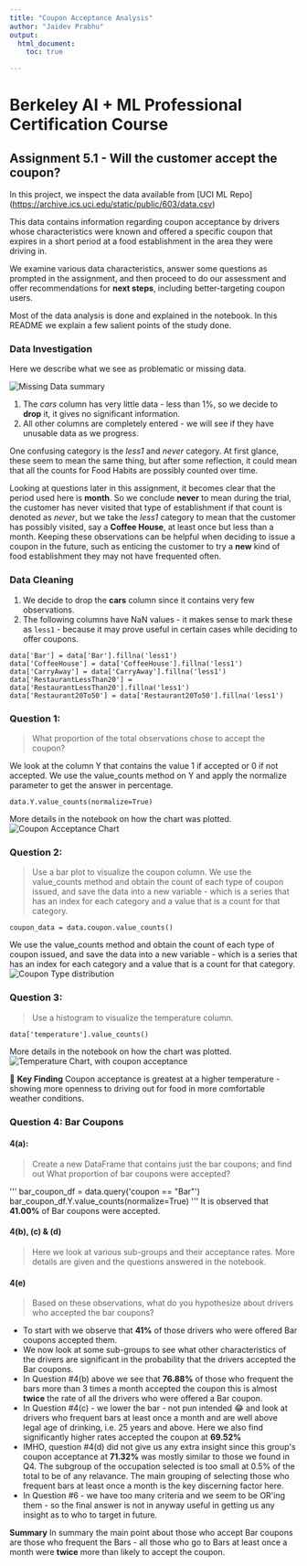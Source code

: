 ```yaml
---
title: "Coupon Acceptance Analysis"
author: "Jaidev Prabhu"
output: 
  html_document:
    toc: true

---
```


# Berkeley AI + ML Professional Certification Course

## Assignment 5.1 - Will the customer accept the coupon?

In this project, we inspect the data available from [UCI ML Repo] (https://archive.ics.uci.edu/static/public/603/data.csv)

This data contains information regarding coupon acceptance by drivers whose characteristics were known and offered a specific coupon that expires in a short period at a food establishment in the area they were driving in. 

We examine various data characteristics, answer some questions as prompted in the assignment, and then proceed to do our assessment and offer recommendations for **next steps**, including better-targeting coupon users. 

Most of the data analysis is done and explained in the notebook. In this README we explain a few salient points of the study done.

### Data Investigation

Here we describe what we see as problematic or missing data.

![Missing Data summary](images/data_NaN_summary.png)

1. The _cars_ column has very little data - less than 1%, so we decide to **drop** it, it gives no significant information.
2. All other columns are completely entered - we will see if they have unusable data as we progress.

One confusing category is the _less1_ and _never_ category. At first glance, these seem to mean the same thing, but after some reflection, it could mean that all the counts for Food Habits are possibly counted over time. 

Looking at questions later in this assignment, it becomes clear that the period used here is **month**. So we conclude **never** to mean during the trial, the customer has never visited that type of establishment if that count is denoted as _never_, but we take the _less1_ category to mean that the customer has possibly visited, say a **Coffee House**, at least once but less than a month. Keeping these observations can be helpful when deciding to issue a coupon in the future, such as enticing the customer to try a **new** kind of food establishment they may not have frequented often. 


### Data Cleaning

1. We decide to drop the **cars** column since it contains very few observations.
2. The following columns have NaN values - it makes sense to mark these as `less1` - because it may prove useful in certain cases while deciding to offer coupons.

```
data['Bar'] = data['Bar'].fillna('less1')
data['CoffeeHouse'] = data['CoffeeHouse'].fillna('less1')
data['CarryAway'] = data['CarryAway'].fillna('less1')
data['RestaurantLessThan20'] = data['RestaurantLessThan20'].fillna('less1')
data['Restaurant20To50'] = data['Restaurant20To50'].fillna('less1')
```

### Question 1: 
> What proportion of the total observations chose to accept the coupon?

We look at the column Y that contains the value 1 if accepted or 0 if not accepted. We use the value_counts method on Y and apply the normalize parameter to get the answer in percentage.

```
data.Y.value_counts(normalize=True)
```
More details in the notebook on how the chart was plotted. 
![Coupon Acceptance Chart](images/coupons_acceptance_graph.png)

### Question 2:
> Use a bar plot to visualize the coupon column.
We use the value_counts method and obtain the count of each type of coupon issued, and save the data into a new variable - which is a series that has an index for each category and a value that is a count for that category.
```
coupon_data = data.coupon.value_counts()
```
We use the value_counts method and obtain the count of each type of coupon issued, and save the data into a new variable - which is a series that has an index for each category and a value that is a count for that category.
![Coupon Type distribution](images/coupon_food_distribution.png)

### Question 3:
> Use a histogram to visualize the temperature column.
```
data['temperature'].value_counts()
```
More details in the notebook on how the chart was plotted. 
![Temperature Chart, with coupon acceptance](images/temperatures.png)

:memo: **Key Finding** 
Coupon acceptance is greatest at a higher temperature - showing more openness to driving out for food in more comfortable weather conditions.

### Question 4: Bar Coupons

#### 4(a):
> Create a new DataFrame that contains just the bar coupons; and find out What proportion of bar coupons were accepted?

'''
bar_coupon_df = data.query('coupon == "Bar"')
bar_coupon_df.Y.value_counts(normalize=True)
'''
It is observed that **41.00%** of Bar coupons were accepted.

#### 4(b), (c) & (d) 
> Here we look at various sub-groups and their acceptance rates. 
More details are given and the questions answered in the notebook.

#### 4(e)
> Based on these observations, what do you hypothesize about drivers who accepted the bar coupons?

-  To start with we observe that **41%** of those drivers who were offered Bar coupons accepted them. 
-  We now look at some sub-groups to see what other characteristics of the drivers are significant in the probability that the drivers accepted the Bar coupons.
  -  In Question #4(b) above we see that **76.88%** of those who frequent the bars more than 3 times a month accepted the coupon this is almost **twice** the rate of all the drivers who were offered a Bar coupon.
  -  In Question #4(c)  - we lower the bar - not pun intended 😂 and look at drivers who frequent bars at least once a month and are well above legal age of drinking, i.e. 25 years and above. Here we also find significantly higher rates accepted the coupon at **69.52%**
  -  IMHO, question #4(d) did not give us any extra insight since this group's coupon acceptance at **71.32%** was mostly similar to those we found in Q4. The subgroup of the occupation selected is too small at 0.5% of the total to be of any relavance. The main grouping of selecting those who frequent bars at least once a month is the key discerning factor here.
  -  In Question #6 - we have too many criteria and we seem to be OR'ing them - so the final answer is not in anyway useful in getting us any insight as to who to target in future.

**Summary**
In summary the main point about those who accept Bar coupons are those who frequent the Bars - all those who go to Bars at least once a month were **twice** more than likely to accept the coupon. 
